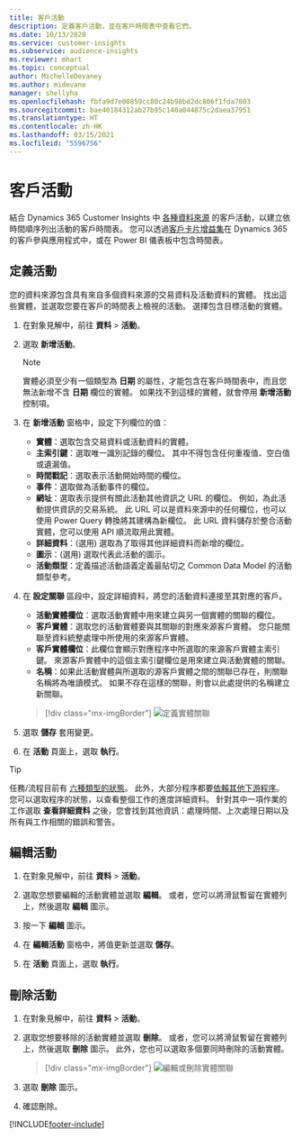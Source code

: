 ```yaml
---
title: 客戶活動
description: 定義客戶活動，並在客戶時間表中查看它們。
ms.date: 10/13/2020
ms.service: customer-insights
ms.subservice: audience-insights
ms.reviewer: mhart
ms.topic: conceptual
author: MichelleDevaney
ms.author: midevane
manager: shellyha
ms.openlocfilehash: fbfa9d7e00859cc80c24b98bd2dc806f1fda7803
ms.sourcegitcommit: bae40184312ab27b95c140a044875c2daea37951
ms.translationtype: HT
ms.contentlocale: zh-HK
ms.lasthandoff: 03/15/2021
ms.locfileid: "5596756"
---
```

# <a name="customer-activities"></a>客戶活動

結合 Dynamics 365 Customer Insights 中 [各種資料來源](data-sources.md) 的客戶活動，以建立依時間順序列出活動的客戶時間表。 您可以透過[客戶卡片增益集](customer-card-add-in.md)在 Dynamics 365 的客戶參與應用程式中，或在 Power BI 儀表板中包含時間表。

## <a name="define-an-activity"></a>定義活動

您的資料來源包含具有來自多個資料來源的交易資料及活動資料的實體。 找出這些實體，並選取您要在客戶的時間表上檢視的活動。 選擇包含目標活動的實體。

1. 在對象見解中，前往 **資料** > **活動**。

1. 選取 **新增活動**。

   > [!NOTE]
   > 實體必須至少有一個類型為 **日期** 的屬性，才能包含在客戶時間表中，而且您無法新增不含 **日期** 欄位的實體。 如果找不到這樣的實體，就會停用 **新增活動** 控制項。

1. 在 **新增活動** 窗格中，設定下列欄位的值：

   - **實體**：選取包含交易資料或活動資料的實體。
   - **主索引鍵**：選取唯一識別記錄的欄位。 其中不得包含任何重複值、空白值或遺漏值。
   - **時間戳記**：選取表示活動開始時間的欄位。
   - **事件**：選取做為活動事件的欄位。
   - **網址**：選取表示提供有關此活動其他資訊之 URL 的欄位。 例如，為此活動提供資訊的交易系統。 此 URL 可以是資料來源中的任何欄位，也可以使用 Power Query 轉換將其建構為新欄位。 此 URL 資料儲存於整合活動實體，您可以使用 API 順流取用此實體。
   - **詳細資料**：(選用) 選取為了取得其他詳細資料而新增的欄位。
   - **圖示**：(選用) 選取代表此活動的圖示。
   - **活動類型**：定義描述活動語義定義最貼切之 Common Data Model 的活動類型參考。

1. 在 **設定關聯** 區段中，設定詳細資料，將您的活動資料連接至其對應的客戶。

    - **活動實體欄位**：選取活動實體中用來建立與另一個實體的關聯的欄位。
    - **客戶實體**：選取您的活動實體要與其關聯的對應來源客戶實體。 您只能關聯至資料統整處理中所使用的來源客戶實體。
    - **客戶實體欄位**：此欄位會顯示對應程序中所選取的來源客戶實體主索引鍵。 來源客戶實體中的這個主索引鍵欄位是用來建立與活動實體的關聯。
    - **名稱**：如果此活動實體與所選取的源客戶實體之間的關聯已存在，則關聯名稱將為唯讀模式。 如果不存在這樣的關聯，則會以此處提供的名稱建立新關聯。
   
   > [!div class="mx-imgBorder"]
   > ![定義實體關聯](media/activities-entities-define.png "定義實體關聯")

1. 選取 **儲存** 套用變更。

1. 在 **活動** 頁面上，選取 **執行**。

> [!TIP]
> 任務/流程目前有 [六種類型的狀態](system.md#status-types)。 此外，大部分程序都要[依賴其他下游程序](system.md#refresh-policies)。 您可以選取程序的狀態，以查看整個工作的進度詳細資料。 針對其中一項作業的工作選取 **查看詳細資料** 之後，您會找到其他資訊：處理時間、上次處理日期以及所有與工作相關的錯誤和警告。

## <a name="edit-an-activity"></a>編輯活動

1. 在對象見解中，前往 **資料** > **活動**。

2. 選取您想要編輯的活動實體並選取 **編輯**。 或者，您可以將滑鼠暫留在實體列上，然後選取 **編輯** 圖示。

3. 按一下 **編輯** 圖示。

4. 在 **編輯活動** 窗格中，將值更新並選取 **儲存**。

5. 在 **活動** 頁面上，選取 **執行**。

## <a name="delete-an-activity"></a>刪除活動

1. 在對象見解中，前往 **資料** > **活動**。

2. 選取您想要移除的活動實體並選取 **刪除**。 或者，您可以將滑鼠暫留在實體列上，然後選取 **刪除** 圖示。 此外，您也可以選取多個要同時刪除的活動實體。
   > [!div class="mx-imgBorder"]
   > ![編輯或刪除實體關聯](media/activities-entities-edit-delete.png "編輯或刪除實體關聯")

3. 選取 **刪除** 圖示。

4. 確認刪除。


[!INCLUDE[footer-include](../includes/footer-banner.md)]